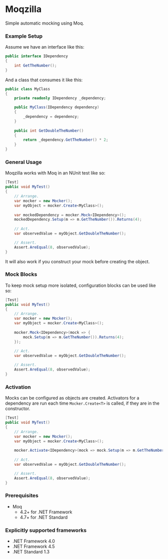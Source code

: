 # Moqzilla

Simple automatic mocking using Moq.

### Example Setup

Assume we have an interface like this:

```csharp
public interface IDependency
{
    int GetTheNumber();
}
```

And a class that consumes it like this:

```csharp
public class MyClass
{
    private readonly IDependency _dependency;

    public MyClass(IDependency dependency)
    {
        _dependency = dependency;
    }
    
    public int GetDoubleTheNumber()
    {
        return _dependency.GetTheNumber() * 2;
    }
}
```

### General Usage

Moqzilla works with Moq in an NUnit test like so:

```csharp
[Test]
public void MyTest()
{
    // Arrange.
    var mocker = new Mocker();
    var myObject = mocker.Create<MyClass>();
    
    var mockedDependency = mocker.Mock<IDependency>();
    mockedDependency.Setup(m => m.GetTheNumber()).Returns(4);
    
    // Act.
    var observedValue = myObject.GetDoubleTheNumber();

    // Assert.
    Assert.AreEqual(8, observedValue);
}
```

It will also work if you construct your mock before creating
the object.

### Mock Blocks

To keep mock setup more isolated, configuration blocks can be used like so:

```csharp
[Test]
public void MyTest()
{
    // Arrange.
    var mocker = new Mocker();
    var myObject = mocker.Create<MyClass>();
    
    mocker.Mock<IDependency>(mock => {
        mock.Setup(m => m.GetTheNumber()).Returns(4);
    });
    
    // Act.
    var observedValue = myObject.GetDoubleTheNumber();

    // Assert.
    Assert.AreEqual(8, observedValue);
}
```

### Activation

Mocks can be configured as objects are created. Activators for a dependency are run
each time `Mocker.Create<T>` is called, if they are in the constructor.

```csharp
[Test]
public void MyTest()
{
    // Arrange.
    var mocker = new Mocker();
    var myObject = mocker.Create<MyClass>();
    
    mocker.Activate<IDependency>(mock => mock.Setup(m => m.GetTheNumber()).Returns(4));
    
    // Act.
    var observedValue = myObject.GetDoubleTheNumber();

    // Assert.
    Assert.AreEqual(8, observedValue);
}
```

### Prerequisites

- Moq
  - 4.2+ for .NET Framework
  - 4.7+ for .NET Standard

### Explicitly supported frameworks

- .NET Framework 4.0
- .NET Framework 4.5
- .NET Standard 1.3
